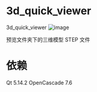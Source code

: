 # 3d_quick_viewer
3d_quick_viewer
![image](https://user-images.githubusercontent.com/17818156/172009033-e889bb61-9559-4a88-9448-55f52ed40bc2.png)

预览文件夹下的三维模型 STEP 文件

# 依赖
Qt 5.14.2
OpenCascade 7.6
